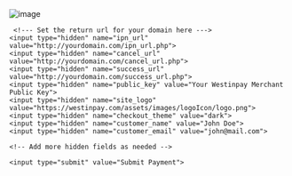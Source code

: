 <img class="w-75" src="https://i.ibb.co/2KbqLG2/Westin-Pay.png" alt="image">

    
<form action="https://westinpay.com/payment/initiate" method="post">
      <!--- For manual entry of amounts and other variables, you can use "text" instead of "hidden"  --->
    <input type="hidden" name="identifier" value="DFU80XZIKS">
    <input type="hidden" name="currency" value="USD">
    <input type="hidden" name="amount" value="1.00">
    <input type="hidden" name="details" value="Pay with WestinPay">
    
     <!--- Set the return url for your domain here --->
    <input type="hidden" name="ipn_url" value="http://yourdomain.com/ipn_url.php">
    <input type="hidden" name="cancel_url" value="http://yourdomain.com/cancel_url.php"> 
    <input type="hidden" name="success_url" value="http://yourdomain.com/success_url.php">
    <input type="hidden" name="public_key" value="Your Westinpay Merchant Public Key">
    <input type="hidden" name="site_logo" value="https://westinpay.com/assets/images/logoIcon/logo.png">
    <input type="hidden" name="checkout_theme" value="dark">
    <input type="hidden" name="customer_name" value="John Doe">
    <input type="hidden" name="customer_email" value="john@mail.com">

    <!-- Add more hidden fields as needed -->

    <input type="submit" value="Submit Payment">
</form>


